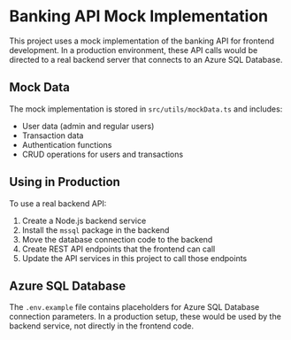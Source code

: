 
# Banking API Mock Implementation

This project uses a mock implementation of the banking API for frontend development. In a production environment, these API calls would be directed to a real backend server that connects to an Azure SQL Database.

## Mock Data

The mock implementation is stored in `src/utils/mockData.ts` and includes:

- User data (admin and regular users)
- Transaction data
- Authentication functions
- CRUD operations for users and transactions

## Using in Production

To use a real backend API:

1. Create a Node.js backend service
2. Install the `mssql` package in the backend
3. Move the database connection code to the backend
4. Create REST API endpoints that the frontend can call
5. Update the API services in this project to call those endpoints

## Azure SQL Database

The `.env.example` file contains placeholders for Azure SQL Database connection parameters. In a production setup, these would be used by the backend service, not directly in the frontend code.

